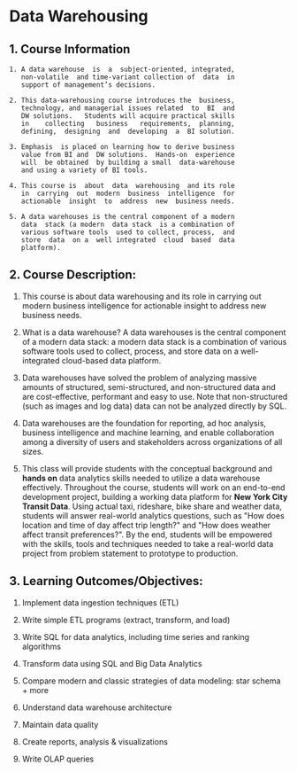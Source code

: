 # Data Warehousing

## 1. Course Information

	1. A data warehouse  is  a  subject-oriented, integrated,
	   non-volatile  and time-variant collection of  data  in
	   support of management’s decisions.

	2. This data-warehousing course introduces the  business,
	   technology, and managerial issues related  to  BI  and
	   DW solutions.   Students will acquire practical skills
	   in    collecting   business   requirements,  planning,
	   defining,  designing  and  developing  a  BI solution.
	
	3. Emphasis  is placed on learning how to derive business
	   value from BI and  DW solutions.  Hands-on  experience
	   will  be obtained  by building a small  data-warehouse
	   and using a variety of BI tools.

	4. This course is  about  data  warehousing  and its role
	   in  carrying  out  modern  business  intelligence  for
	   actionable  insight  to  address  new  business needs.
	   
	5. A data warehouses is the central component of a modern
	   data  stack (a modern  data stack  is a combination of
	   various software tools  used to collect, process,  and
	   store  data  on a  well integrated  cloud  based  data
	   platform).

## 2. Course Description:

1. This course is about data warehousing and
its role in carrying out modern business
intelligence for actionable insight to address
new business needs.

2. What is a data warehouse? A data warehouses
is the central component of a modern data stack:
a modern data stack is a combination of various
software tools used to collect, process, and
store data on a well-integrated cloud-based data
platform.

3. Data warehouses have solved the problem of
analyzing massive amounts of structured,
semi-structured, and non-structured data and are
cost-effective, performant and easy to use. Note
that non-structured (such as images and log data)
data can not be analyzed directly by SQL.

4. Data warehouses are the foundation for reporting,
ad hoc analysis, business intelligence and machine
learning, and enable collaboration among a diversity
of users and stakeholders across organizations
of all sizes.

5. This class will provide students with the
conceptual background and **hands on** data analytics
skills needed to utilize a data warehouse effectively.
Throughout the course, students will work on an
end-to-end development project, building a working
data platform for **New York City Transit Data**.
Using actual taxi, rideshare, bike share and
weather data, students will answer real-world
analytics questions, such as "How does location
and time of day affect trip length?" and "How
does weather affect transit preferences?".
By the end, students will be empowered with the
skills, tools and techniques needed to take a
real-world data project from problem statement
to prototype to production.

## 3. Learning Outcomes/Objectives:

1. Implement data ingestion techniques (ETL)

2. Write simple ETL programs (extract, transform, and load)

3. Write SQL for data analytics, including time series and ranking algorithms

4. Transform data using SQL and Big Data Analytics

5. Compare modern and classic strategies of data modeling: star schema + more

6. Understand data warehouse architecture

7. Maintain data quality

8. Create reports, analysis & visualizations

9. Write OLAP queries

